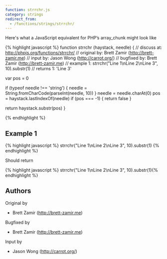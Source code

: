 ```yaml
---
function: strrchr.js
category: strings
redirect_from:
  - /functions/strings/strrchr/
---
```


<!-- WARNING! This file is auto generated by `npm run web:inject`, do not edit by hand -->

Here's what a JavaScript equivalent for PHP’s array_chunk might look like

{% highlight javascript %}
function strrchr (haystack, needle) {
  //  discuss at: http://phpjs.org/functions/strrchr/
  // original by: Brett Zamir (http://brett-zamir.me)
  //    input by: Jason Wong (http://carrot.org/)
  // bugfixed by: Brett Zamir (http://brett-zamir.me)
  //   example 1: strrchr("Line 1\nLine 2\nLine 3", 10).substr(1)
  //   returns 1: 'Line 3'

  var pos = 0

  if (typeof needle !== 'string') {
    needle = String.fromCharCode(parseInt(needle, 10))
  }
  needle = needle.charAt(0)
  pos = haystack.lastIndexOf(needle)
  if (pos === -1) {
    return false
  }

  return haystack.substr(pos)
}

{% endhighlight %}

## Example 1

{% highlight javascript %}
strrchr("Line 1\nLine 2\nLine 3", 10).substr(1)
{% endhighlight %}

Should return

{% highlight javascript %}
strrchr("Line 1\nLine 2\nLine 3", 10).substr(1){% endhighlight %}


## Authors


Original by

- Brett Zamir (http://brett-zamir.me)


Bugfixed by

- Brett Zamir (http://brett-zamir.me)


Input by

- Jason Wong (http://carrot.org/)

